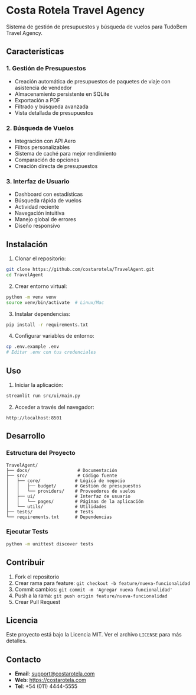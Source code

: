# Costa Rotela Travel Agency

Sistema de gestión de presupuestos y búsqueda de vuelos para TudoBem Travel Agency.

## Características

### 1. Gestión de Presupuestos
- Creación automática de presupuestos de paquetes de viaje con asistencia de vendedor
- Almacenamiento persistente en SQLite
- Exportación a PDF
- Filtrado y búsqueda avanzada
- Vista detallada de presupuestos

### 2. Búsqueda de Vuelos
- Integración con API Aero
- Filtros personalizables
- Sistema de caché para mejor rendimiento
- Comparación de opciones
- Creación directa de presupuestos

### 3. Interfaz de Usuario
- Dashboard con estadísticas
- Búsqueda rápida de vuelos
- Actividad reciente
- Navegación intuitiva
- Manejo global de errores
- Diseño responsivo

## Instalación

1. Clonar el repositorio:
```bash
git clone https://github.com/costarotela/TravelAgent.git
cd TravelAgent
```

2. Crear entorno virtual:
```bash
python -m venv venv
source venv/bin/activate  # Linux/Mac
```

3. Instalar dependencias:
```bash
pip install -r requirements.txt
```

4. Configurar variables de entorno:
```bash
cp .env.example .env
# Editar .env con tus credenciales
```

## Uso

1. Iniciar la aplicación:
```bash
streamlit run src/ui/main.py
```

2. Acceder a través del navegador:
```
http://localhost:8501
```

## Desarrollo

### Estructura del Proyecto
```
TravelAgent/
├── docs/                  # Documentación
├── src/                   # Código fuente
│   ├── core/             # Lógica de negocio
│   │   ├── budget/       # Gestión de presupuestos
│   │   └── providers/    # Proveedores de vuelos
│   ├── ui/               # Interfaz de usuario
│   │   └── pages/        # Páginas de la aplicación
│   └── utils/            # Utilidades
├── tests/                # Tests
└── requirements.txt      # Dependencias
```

### Ejecutar Tests
```bash
python -m unittest discover tests
```

## Contribuir

1. Fork el repositorio
2. Crear rama para feature: `git checkout -b feature/nueva-funcionalidad`
3. Commit cambios: `git commit -m 'Agregar nueva funcionalidad'`
4. Push a la rama: `git push origin feature/nueva-funcionalidad`
5. Crear Pull Request

## Licencia

Este proyecto está bajo la Licencia MIT. Ver el archivo `LICENSE` para más detalles.

## Contacto

- **Email**: support@costarotela.com
- **Web**: https://costarotela.com
- **Tel**: +54 (011) 4444-5555
